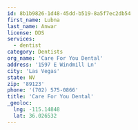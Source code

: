 ```yaml
---
id: 8b1b9826-1d48-45dd-b519-8a5f7ec2db54
first_name: Lubna
last_name: Anwar
license: DDS
services:
  - dentist
category: Dentists
org_name: 'Care For You Dental'
address: '1597 E Windmill Ln'
city: 'Las Vegas'
state: NV
zip: '89123'
phone: '(702) 575-0866'
title: 'Care For You Dental'
_geoloc:
  lng: -115.14848
  lat: 36.026532
---
```

